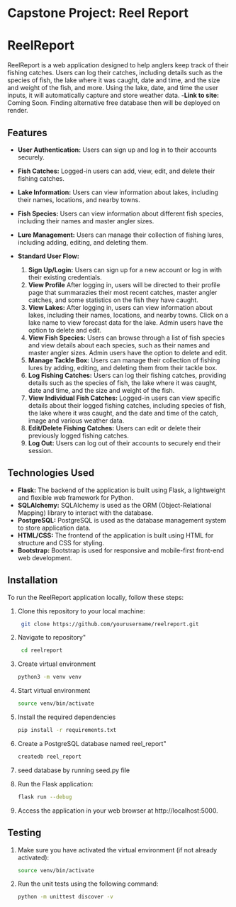 # Capstone Project: Reel Report
# ReelReport

ReelReport is a web application designed to help anglers keep track of their fishing catches. Users can log their catches, including details such as the species of fish, the lake where it was caught, date and time, and the size and weight of the fish, and more. Using the lake, date, and time the user inputs, it will automatically capture and store weather data.
-**Link to site:** Coming Soon. Finding alternative free database then will be deployed on render.

## Features

- **User Authentication:** Users can sign up and log in to their accounts securely.
- **Fish Catches:** Logged-in users can add, view, edit, and delete their fishing catches.
- **Lake Information:** Users can view information about lakes, including their names, locations, and nearby towns.
- **Fish Species:** Users can view information about different fish species, including their names and master angler sizes.
- **Lure Management:** Users can manage their collection of fishing lures, including adding, editing, and deleting them.

- **Standard User Flow:**
    1. **Sign Up/Login:** Users can sign up for a new account or log in with their existing credentials.
    2. **View Profile** After logging in, users will be directed to their profile page that summarazies their most recent catches, master angler catches, and some statistics on the fish they have caught. 
    3. **View Lakes:** After logging in, users can view information about lakes, including their names, locations, and nearby towns. Click on a lake name to view forecast data for the lake. Admin users have the option to delete and edit. 
    4. **View Fish Species:** Users can browse through a list of fish species and view details about each species, such as their names and master angler sizes. Admin users have the option to delete and edit. 
    5. **Manage Tackle Box:** Users can manage their collection of fishing lures by adding, editing, and deleting them from their tackle box.
    6. **Log Fishing Catches:** Users can log their fishing catches, providing details such as the species of fish, the lake where it was caught, date and time, and the size and weight of the fish.
    7. **View Individual Fish Catches:** Logged-in users can view specific details about their logged fishing catches, including species of fish, the lake where it was caught, and the date and time of the catch, image and various weather data. 
    8. **Edit/Delete Fishing Catches:** Users can edit or delete their previously logged fishing catches.
    9. **Log Out:** Users can log out of their accounts to securely end their session.

## Technologies Used
- **Flask:** The backend of the application is built using Flask, a lightweight and flexible web framework for Python.
- **SQLAlchemy:** SQLAlchemy is used as the ORM (Object-Relational Mapping) library to interact with the database.
- **PostgreSQL:** PostgreSQL is used as the database management system to store application data.
- **HTML/CSS:** The frontend of the application is built using HTML for structure and CSS for styling.
- **Bootstrap:** Bootstrap is used for responsive and mobile-first front-end web development.

## Installation

To run the ReelReport application locally, follow these steps:

1. Clone this repository to your local machine:

   ```bash
    git clone https://github.com/yourusername/reelreport.git
2. Navigate to repository"
   ```bash 
    cd reelreport
3. Create virtual environment
    ```bash
    python3 -m venv venv
4. Start virtual environment
    ```bash
    source venv/bin/activate
5. Install the required dependencies
    ```bash
    pip install -r requirements.txt
6. Create a PostgreSQL database named reel_report"
    ```bash
    createdb reel_report
7. seed database by running seed.py file
8. Run the Flask application:
    ```bash
    flask run --debug
9. Access the application in your web browser at http://localhost:5000.

## Testing
1. Make sure you have activated the virtual environment (if not already activated):
    ```bash
    source venv/bin/activate
2. Run the unit tests using the following command:
    ```bash
    python -m unittest discover -v




